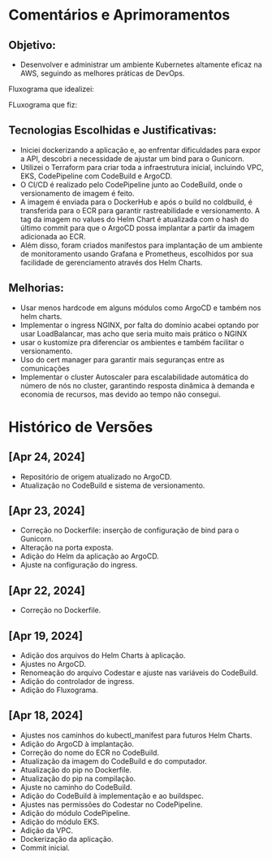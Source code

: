 # Comentários e Aprimoramentos

## Objetivo:
- Desenvolver e administrar um ambiente Kubernetes altamente eficaz na AWS, seguindo as melhores práticas de DevOps.

Fluxograma que idealizei:


FLuxograma que fiz:

## Tecnologias Escolhidas e Justificativas:
- Iniciei dockerizando a aplicação e, ao enfrentar dificuldades para expor a API, descobri a necessidade de ajustar um bind para o Gunicorn.
- Utilizei o Terraform para criar toda a infraestrutura inicial, incluindo VPC, EKS, CodePipeline com CodeBuild e ArgoCD.
- O CI/CD é realizado pelo CodePipeline junto ao CodeBuild, onde o versionamento de imagem é feito. 
- A imagem é enviada para o DockerHub e após o build no coldbuild, é transferida para o ECR para garantir rastreabilidade e versionamento. A tag da imagem no values do Helm Chart é atualizada com o hash do último commit para que o ArgoCD possa implantar a partir da imagem adicionada ao ECR.
- Além disso, foram criados manifestos para implantação de um ambiente de monitoramento usando Grafana e Prometheus, escolhidos por sua facilidade de gerenciamento através dos Helm Charts.

## Melhorias:
- Usar menos hardcode em alguns módulos como ArgoCD e também nos helm charts.
- Implementar o ingress NGINX, por falta do domínio acabei optando por usar LoadBalancar, mas acho que seria muito mais prático o NGINX
- usar o kustomize pra diferenciar os ambientes e também facilitar o versionamento.
- Uso do cert manager para garantir mais seguranças entre as comunicações
- Implementar o cluster Autoscaler para escalabilidade automática do número de nós no cluster, garantindo resposta dinâmica à demanda e economia de recursos, mas devido ao tempo não consegui.

# Histórico de Versões

## [Apr 24, 2024]
- Repositório de origem atualizado no ArgoCD.
- Atualização no CodeBuild e sistema de versionamento.

## [Apr 23, 2024]
- Correção no Dockerfile: inserção de configuração de bind para o Gunicorn.
- Alteração na porta exposta.
- Adição do Helm da aplicação ao ArgoCD.
- Ajuste na configuração do ingress.

## [Apr 22, 2024]
- Correção no Dockerfile.

## [Apr 19, 2024]
- Adição dos arquivos do Helm Charts à aplicação.
- Ajustes no ArgoCD.
- Renomeação do arquivo Codestar e ajuste nas variáveis do CodeBuild.
- Adição do controlador de ingress.
- Adição do Fluxograma.

## [Apr 18, 2024]
- Ajustes nos caminhos do kubectl_manifest para futuros Helm Charts.
- Adição do ArgoCD à implantação.
- Correção do nome do ECR no CodeBuild.
- Atualização da imagem do CodeBuild e do computador.
- Atualização do pip no Dockerfile.
- Atualização do pip na compilação.
- Ajuste no caminho do CodeBuild.
- Adição do CodeBuild à implementação e ao buildspec.
- Ajustes nas permissões do Codestar no CodePipeline.
- Adição do módulo CodePipeline.
- Adição do módulo EKS.
- Adição da VPC.
- Dockerização da aplicação.
- Commit inicial.